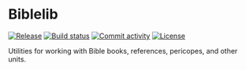 # Biblelib

[![Release](https://img.shields.io/github/v/release/sboisen/Biblelib)](https://img.shields.io/github/v/release/sboisen/Biblelib)
[![Build status](https://img.shields.io/github/workflow/status/sboisen/Biblelib/merge-to-main)](https://img.shields.io/github/workflow/status/sboisen/Biblelib/merge-to-main)
[![Commit activity](https://img.shields.io/github/commit-activity/m/sboisen/Biblelib)](https://img.shields.io/github/commit-activity/m/sboisen/Biblelib)
[![License](https://img.shields.io/github/license/sboisen/Biblelib)](https://img.shields.io/github/license/sboisen/Biblelib)

Utilities for working with Bible books, references, pericopes, and other units.
